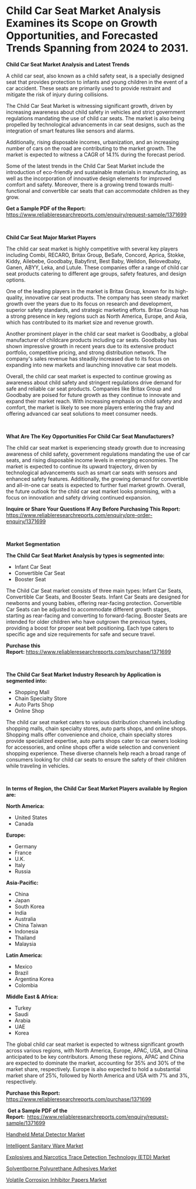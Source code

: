 <p><h1>Child Car Seat Market Analysis Examines its Scope on Growth Opportunities, and Forecasted Trends Spanning from 2024 to 2031.</h1></p><p><strong>Child Car Seat Market Analysis and Latest Trends</strong></p>
<p><p>A child car seat, also known as a child safety seat, is a specially designed seat that provides protection to infants and young children in the event of a car accident. These seats are primarily used to provide restraint and mitigate the risk of injury during collisions.</p><p>The Child Car Seat Market is witnessing significant growth, driven by increasing awareness about child safety in vehicles and strict government regulations mandating the use of child car seats. The market is also being propelled by technological advancements in car seat designs, such as the integration of smart features like sensors and alarms. </p><p>Additionally, rising disposable incomes, urbanization, and an increasing number of cars on the road are contributing to the market growth. The market is expected to witness a CAGR of 14.1% during the forecast period.</p><p>Some of the latest trends in the Child Car Seat Market include the introduction of eco-friendly and sustainable materials in manufacturing, as well as the incorporation of innovative design elements for improved comfort and safety. Moreover, there is a growing trend towards multi-functional and convertible car seats that can accommodate children as they grow.</p></p>
<p><strong>Get a Sample PDF of the Report:&nbsp;</strong> <a href="https://www.reliableresearchreports.com/enquiry/request-sample/1371699">https://www.reliableresearchreports.com/enquiry/request-sample/1371699</a></p>
<p>&nbsp;</p>
<p><strong>Child Car Seat Major Market Players</strong></p>
<p><p>The child car seat market is highly competitive with several key players including Combi, RECARO, Britax Group, BeSafe, Concord, Aprica, Stokke, Kiddy, Ailebebe, Goodbaby, Babyfirst, Best Baby, Welldon, Belovedbaby, Ganen, ABYY, Leka, and Lutule. These companies offer a range of child car seat products catering to different age groups, safety features, and design options.</p><p>One of the leading players in the market is Britax Group, known for its high-quality, innovative car seat products. The company has seen steady market growth over the years due to its focus on research and development, superior safety standards, and strategic marketing efforts. Britax Group has a strong presence in key regions such as North America, Europe, and Asia, which has contributed to its market size and revenue growth.</p><p>Another prominent player in the child car seat market is Goodbaby, a global manufacturer of childcare products including car seats. Goodbaby has shown impressive growth in recent years due to its extensive product portfolio, competitive pricing, and strong distribution network. The company's sales revenue has steadily increased due to its focus on expanding into new markets and launching innovative car seat models.</p><p>Overall, the child car seat market is expected to continue growing as awareness about child safety and stringent regulations drive demand for safe and reliable car seat products. Companies like Britax Group and Goodbaby are poised for future growth as they continue to innovate and expand their market reach. With increasing emphasis on child safety and comfort, the market is likely to see more players entering the fray and offering advanced car seat solutions to meet consumer needs.</p></p>
<p>&nbsp;</p>
<p><strong>What Are The Key Opportunities For Child Car Seat Manufacturers?</strong></p>
<p><p>The child car seat market is experiencing steady growth due to increasing awareness of child safety, government regulations mandating the use of car seats, and rising disposable income levels in emerging economies. The market is expected to continue its upward trajectory, driven by technological advancements such as smart car seats with sensors and enhanced safety features. Additionally, the growing demand for convertible and all-in-one car seats is expected to further fuel market growth. Overall, the future outlook for the child car seat market looks promising, with a focus on innovation and safety driving continued expansion.</p></p>
<p><strong>Inquire or Share Your Questions If Any Before Purchasing This Report:</strong> <a href="https://www.reliableresearchreports.com/enquiry/pre-order-enquiry/1371699">https://www.reliableresearchreports.com/enquiry/pre-order-enquiry/1371699</a></p>
<p>&nbsp;</p>
<p><strong>Market Segmentation</strong></p>
<p><strong>The Child Car Seat Market Analysis by types is segmented into:</strong></p>
<p><ul><li>Infant Car Seat</li><li>Convertible Car Seat</li><li>Booster Seat</li></ul></p>
<p><p>The Child Car Seat market consists of three main types: Infant Car Seats, Convertible Car Seats, and Booster Seats. Infant Car Seats are designed for newborns and young babies, offering rear-facing protection. Convertible Car Seats can be adjusted to accommodate different growth stages, starting as rear-facing and converting to forward-facing. Booster Seats are intended for older children who have outgrown the previous types, providing a boost for proper seat belt positioning. Each type caters to specific age and size requirements for safe and secure travel.</p></p>
<p><strong>Purchase this Report:&nbsp;</strong><a href="https://www.reliableresearchreports.com/purchase/1371699">https://www.reliableresearchreports.com/purchase/1371699</a></p>
<p>&nbsp;</p>
<p><strong>The Child Car Seat Market Industry Research by Application is segmented into:</strong></p>
<p><ul><li>Shopping Mall</li><li>Chain Specialty Store</li><li>Auto Parts Shop</li><li>Online Shop</li></ul></p>
<p><p>The child car seat market caters to various distribution channels including shopping malls, chain specialty stores, auto parts shops, and online shops. Shopping malls offer convenience and choice, chain specialty stores provide specialized expertise, auto parts shops cater to car owners looking for accessories, and online shops offer a wide selection and convenient shopping experience. These diverse channels help reach a broad range of consumers looking for child car seats to ensure the safety of their children while traveling in vehicles.</p></p>
<p>&nbsp;</p>
<p><strong>In terms of Region, the Child Car Seat Market Players available by Region are:</strong></p>
<p>
    <p> <strong> North America: </strong>
        <ul>
            <li>United States</li>
            <li>Canada</li>
        </ul>
        </p> 
    <p> <strong> Europe: </strong>
        <ul>
            <li>Germany</li>
            <li>France</li>
            <li>U.K.</li>
            <li>Italy</li>
            <li>Russia</li>
        </ul>
        </p> 
    <p> <strong> Asia-Pacific: </strong>
        <ul>
            <li>China</li>
            <li>Japan</li>
            <li>South Korea</li>
            <li>India</li>
            <li>Australia</li>
            <li>China Taiwan</li>
            <li>Indonesia</li>
            <li>Thailand</li>
            <li>Malaysia</li>
        </ul>
        </p> 
    <p> <strong> Latin America: </strong>
        <ul>
            <li>Mexico</li>
            <li>Brazil</li>
            <li>Argentina Korea</li>
            <li>Colombia</li>
        </ul>
        </p> 
    <p> <strong> Middle East & Africa: </strong>
        <ul>
            <li>Turkey</li>
            <li>Saudi</li>
            <li>Arabia</li>
            <li>UAE</li>
            <li>Korea</li>
        </ul>
    </p>
    </p>
<p><p>The global child car seat market is expected to witness significant growth across various regions, with North America, Europe, APAC, USA, and China anticipated to be key contributors. Among these regions, APAC and China are expected to dominate the market, accounting for 35% and 30% of the market share, respectively. Europe is also expected to hold a substantial market share of 25%, followed by North America and USA with 7% and 3%, respectively.</p></p>
<p><strong>Purchase this Report: </strong><a href="https://www.reliableresearchreports.com/purchase/1371699">https://www.reliableresearchreports.com/purchase/1371699</a></p>
<p>&nbsp;<strong>Get a Sample PDF of the Report:&nbsp;&nbsp;</strong><a href="https://www.reliableresearchreports.com/enquiry/request-sample/1371699">https://www.reliableresearchreports.com/enquiry/request-sample/1371699</a></p>
<p><strong></strong></p>
<p><p><a href="https://github.com/Chiragrp22/Market-Research-Report-List-3/blob/main/handheld-metal-detector-market.md">Handheld Metal Detector Market</a></p><p><a href="https://github.com/lababdou/Market-Research-Report-List-1/blob/main/intelligent-sanitary-ware-market.md">Intelligent Sanitary Ware Market</a></p><p><a href="https://github.com/rahu1503/Market-Research-Report-List-2/blob/main/explosives-and-narcotics-trace-detection-technology-etd-market.md">Explosives and Narcotics Trace Detection Technology (ETD) Market</a></p><p><a href="https://issuu.com/reportprime-2/docs/solventborne-polyurethane-adhesives-market-size-20">Solventborne Polyurethane Adhesives Market</a></p><p><a href="https://issuu.com/reportprime-2/docs/volatile-corrosion-inhibitor-papers-market-size-20">Volatile Corrosion Inhibitor Papers Market</a></p></p>